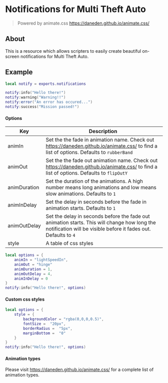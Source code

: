 # Notifications for Multi Theft Auto
> Powered by animate.css
>https://daneden.github.io/animate.css/
## About

This is a resource which allows scripters to easily create beautiful on-screen notifications for Multi Theft Auto.

## Example
```lua
local notify = exports.notifications

notify:info("Hello there!")
notify:warning("Warning!!")
notify:error("An error has occured...")
notify:success("Mission passed!")
```
#### Options
| Key | Description |
|--|--|
| animIn | Set the the fade in animation name. Check out https://daneden.github.io/animate.css/ to find a list of options. Defaults to ``rubberBand`` |
| animOut | Set the the fade out animation name. Check out https://daneden.github.io/animate.css/ to find a list of options. Defaults to ``flipOutY`` |
| animDuration | Set the duration of the animations. A high number means long animations and low means slow animations. Defaults to ``1``|
| animInDelay | Set the delay in seconds before the fade in animation starts. Defaults to ``1``|
| animOutDelay | Set the delay in seconds before the fade out animation starts. This will change how long the notification will be visible before it fades out. Defaults to ``4``|
| style | A table of css styles |
```lua
local options = {
	animIn = "lightSpeedIn",
	animOut = "hinge"
	animDuration = 1,
	animOutDelay = 4,
	animInDelay = 0
}
notify:info("Hello there!", options)
```
#### Custom css styles
```lua
local options = {
	style = {
		backgroundColor = "rgba(0,0,0,0.5)",
		fontSize =  "20px",
		borderRadius =  "5px",
		marginBottom =  "0"
	}
}
notify:info("Hello there!", options)
```
#### Animation types
Please visit https://daneden.github.io/animate.css/ for a complete list of animation types.